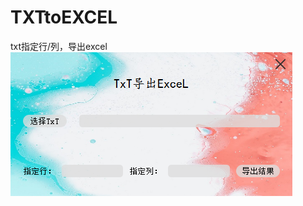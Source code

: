 # TXTtoEXCEL  
txt指定行/列，导出excel  
![image](https://github.com/star1986xk/TXTtoEXCEL/blob/main/win.png)
